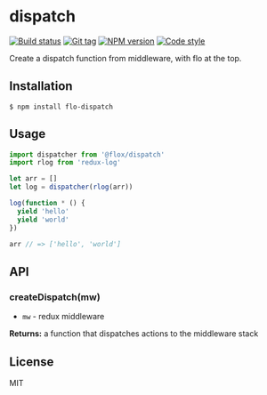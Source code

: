 
# dispatch

[![Build status][travis-image]][travis-url]
[![Git tag][git-image]][git-url]
[![NPM version][npm-image]][npm-url]
[![Code style][standard-image]][standard-url]

Create a dispatch function from middleware, with flo at the top.

## Installation

    $ npm install flo-dispatch

## Usage

```js
import dispatcher from '@flox/dispatch'
import rlog from 'redux-log'

let arr = []
let log = dispatcher(rlog(arr))

log(function * () {
  yield 'hello'
  yield 'world'
})

arr // => ['hello', 'world']

```

## API

### createDispatch(mw)

- `mw` - redux middleware

**Returns:** a function that dispatches actions to the middleware stack

## License

MIT

[travis-image]: https://img.shields.io/travis/floxjs/dispatch.svg?style=flat-square
[travis-url]: https://travis-ci.org/floxjs/dispatch
[git-image]: https://img.shields.io/github/tag/floxjs/dispatch.svg?style=flat-square
[git-url]: https://github.com/floxjs/dispatch
[standard-image]: https://img.shields.io/badge/code%20style-standard-brightgreen.svg?style=flat-square
[standard-url]: https://github.com/feross/standard
[npm-image]: https://img.shields.io/npm/v/@flox/dispatch.svg?style=flat-square
[npm-url]: https://npmjs.org/package/@flox/dispatch
